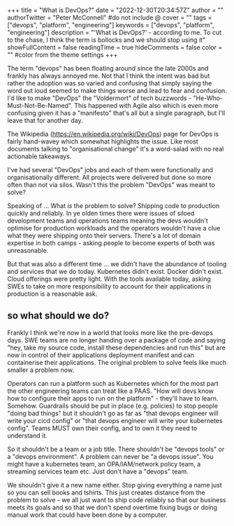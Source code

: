 +++
title = "What is DevOps?"
date = "2022-12-30T20:34:57Z"
author = ""
authorTwitter = "Peter McConnell" #do not include @
cover = ""
tags = ["devops", "platform", "engineering"]
keywords = ["devops", "platform", "engineering"]
description = "'What is DevOps?' - according to me. To cut to the chase, I think the term is bollocks and we should stop using it"
showFullContent = false
readingTime = true
hideComments = false
color = "" #color from the theme settings
+++

The term "devops" has been floating around since the late  2000s and frankly has
always annoyed me. Not that I think the intent was bad but rather the adoption
was so varied and confusing that simply saying the word out loud seemed to make
things worse and lead to fear and confusion. I'd like to make "DevOps" the
"Voldermort" of tech buzzwords - "He-Who-Must-Not-Be-Named". This happened with
Agile also which is even more confusing given it has a "manifesto" that's all
but a single paragraph, but I'll leave that for another day.

The Wikipedia (https://en.wikipedia.org/wiki/DevOps) page for DevOps is fairly
hand-wavey which somewhat highlights the issue. Like most documents talking to
"organisational change" it's a word-salad with no real actionable takeaways.

I've had several "DevOps" jobs and each of them were functionally and
organisationally different. All projects were delivered but done so more often
than not via silos. Wasn't this the problem "DevOps" was meant to solve?

Speaking of ... What _is_ the problem to solve? Shipping code to production
quickly and reliably. In ye olden times there were issues of siloed development
teams and operations teams meaning the devs wouldn't optimise for production
workloads and the operators wouldn't have a clue what they were shipping onto
their servers. There's a lot of domain expertise in both camps - asking people
to become experts of both was unreasonable.

But that was also a different time ... we didn't have the abundance of tooling
and services that we do today. Kubernetes didn't exist. Docker didn't exist.
Cloud offerings were pretty light. With the tools available today, asking SWEs
to take on more responsibility to account for their applications in production
is a reasonable ask.

so what should we do?
---------------------

Frankly I think we're now in a world that looks more like the pre-devops days.
SWE teams are no longer handing over a package of code and saying "hey, take my
source code, install these dependencies and run this" but are now in control of
their applications deployment manifest and can containerise their applications.
The original problem to solve feels like much smaller a problem now.

Operators can run a platform such as Kubernetes which for the most part the
other engineering teams can treat like a PAAS. "How will devs know how to
configure their apps to run on the platform" - they'll have to learn. Somehow.
Guardrails should be put in place (e.g. policies) to stop people "doing bad
things" but it shouldn't go as far as "that devops engineer will write your
cicd config" or "that devops engineer will write your kubernetes config". Teams
MUST own their config, and to own it they need to understand it.

So it shouldn't be a team or a job title. There shouldn't be "devops tools" or a
"devops environment". A problem can never be "a devops issue". You might have a
kubernetes team, an OPA/IAM/network policy team, a streaming services team etc.
Just don't have a "devops" team.

We shouldn't give it a new name either. Stop giving everything a name just so
you can sell books and tshirts. This just creates distance from the problem to
solve - we all just want to ship code reliably so that our business meets its
goals and so that we don't spend overtime fixing bugs or doing manual work that
could have been done by a computer.
